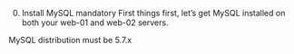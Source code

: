 0. Install MySQL
mandatory
First things first, let’s get MySQL installed on both your web-01 and web-02 servers.

MySQL distribution must be 5.7.x
